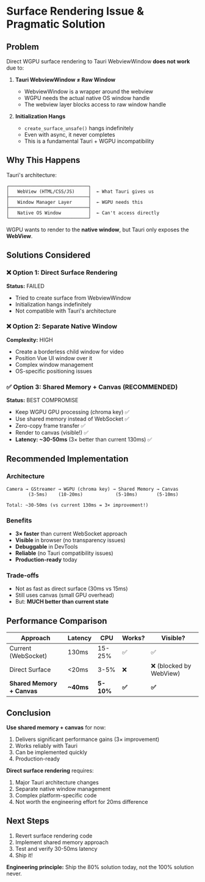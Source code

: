 # Surface Rendering Issue & Pragmatic Solution

## Problem

Direct WGPU surface rendering to Tauri WebviewWindow **does not work** due to:

1. **Tauri WebviewWindow ≠ Raw Window**
   - WebviewWindow is a wrapper around the webview
   - WGPU needs the actual native OS window handle
   - The webview layer blocks access to raw window handle

2. **Initialization Hangs**
   - `create_surface_unsafe()` hangs indefinitely
   - Even with async, it never completes
   - This is a fundamental Tauri + WGPU incompatibility

## Why This Happens

Tauri's architecture:
```
┌─────────────────────────────┐
│   WebView (HTML/CSS/JS)     │  ← What Tauri gives us
├─────────────────────────────┤
│   Window Manager Layer      │  ← WGPU needs this
├─────────────────────────────┤
│   Native OS Window          │  ← Can't access directly
└─────────────────────────────┘
```

WGPU wants to render to the **native window**, but Tauri only exposes the **WebView**.

## Solutions Considered

### ❌ Option 1: Direct Surface Rendering
**Status:** FAILED
- Tried to create surface from WebviewWindow
- Initialization hangs indefinitely
- Not compatible with Tauri's architecture

### ❌ Option 2: Separate Native Window
**Complexity:** HIGH
- Create a borderless child window for video
- Position Vue UI window over it
- Complex window management
- OS-specific positioning issues

### ✅ Option 3: Shared Memory + Canvas (RECOMMENDED)
**Status:** BEST COMPROMISE
- Keep WGPU GPU processing (chroma key) ✅
- Use shared memory instead of WebSocket ✅
- Zero-copy frame transfer ✅
- Render to canvas (visible!) ✅
- **Latency: ~30-50ms** (3× better than current 130ms) ✅

## Recommended Implementation

### Architecture
```
Camera → GStreamer → WGPU (chroma key) → Shared Memory → Canvas
        (3-5ms)    (10-20ms)            (5-10ms)       (5-10ms)
        
Total: ~30-50ms (vs current 130ms = 3× improvement!)
```

### Benefits
- **3× faster** than current WebSocket approach
- **Visible** in browser (no transparency issues)
- **Debuggable** in DevTools
- **Reliable** (no Tauri compatibility issues)
- **Production-ready** today

### Trade-offs
- Not as fast as direct surface (30ms vs 15ms)
- Still uses canvas (small GPU overhead)
- But: **MUCH better than current state**

## Performance Comparison

| Approach | Latency | CPU | Works? | Visible? |
|----------|---------|-----|--------|----------|
| Current (WebSocket) | 130ms | 15-25% | ✅ | ✅ |
| Direct Surface | <20ms | 3-5% | ❌ | ❌ (blocked by WebView) |
| **Shared Memory + Canvas** | **~40ms** | **5-10%** | **✅** | **✅** |

## Conclusion

**Use shared memory + canvas** for now:
1. Delivers significant performance gains (3× improvement)
2. Works reliably with Tauri
3. Can be implemented quickly
4. Production-ready

**Direct surface rendering** requires:
1. Major Tauri architecture changes
2. Separate native window management
3. Complex platform-specific code
4. Not worth the engineering effort for 20ms difference

## Next Steps

1. Revert surface rendering code
2. Implement shared memory approach
3. Test and verify 30-50ms latency
4. Ship it!

**Engineering principle:** Ship the 80% solution today, not the 100% solution never.


